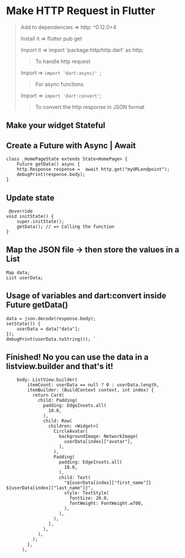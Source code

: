 # Make HTTP Request in Flutter
> Add to dependencies =>   http: ^0.12.0+4
>
> Install it => flutter pub get
>
> Import it => import 'package:http/http.dart' as http;
>> To handle http request
>
> Import => `import 'dart:async/' `;
>> For async functions
>
> Import => `import 'dart:convert'`;
>> To convert the http response in JSON format


## Make your widget Stateful

## Create a Future with Async | Await

```
class _HomePageState extends State<HomePage> {
    Future getData() async {
    http.Response response =  await http.get("myURLendpoint");
    debugPrint(response.body);
}
```

## Update state

```
 @override
void initState() {
    super.initState();
    getData(); // => Calling the function
}
```

## Map the JSON file -> then store the values in a List
```
Map data;
List userData;
```

## Usage of variables and dart:convert inside Future getData()

```
data = json.decode(response.body);
setState(() {
    userData = data["data"];
});
debugPrint(userData.toString()); `
```

## Finished! No you can use the data in a listview.builder and that's it!

```
    body: ListView.builder(
        itemCount: userData == null ? 0 : userData.length,
        itemBuilder: (BuildContext context, int index) {
          return Card(
            child: Padding(
              padding: EdgeInsets.all(
                10.0,
              ),
              child: Row(
                children: <Widget>[
                  CircleAvatar(
                    backgroundImage: NetworkImage(
                      userData[index]["avatar"],
                    ),
                  ),
                  Padding(
                    padding: EdgeInsets.all(
                      10.0,
                    ),
                    child: Text(
                      "${userData[index]["first_name"]} ${userData[index]["last_name"]}",
                      style: TextStyle(
                        fontSize: 20.0,
                        fontWeight: FontWeight.w700,
                      ),
                    ),
                  ),
                ],
              ),
            ),
          );
        },
      ),
```